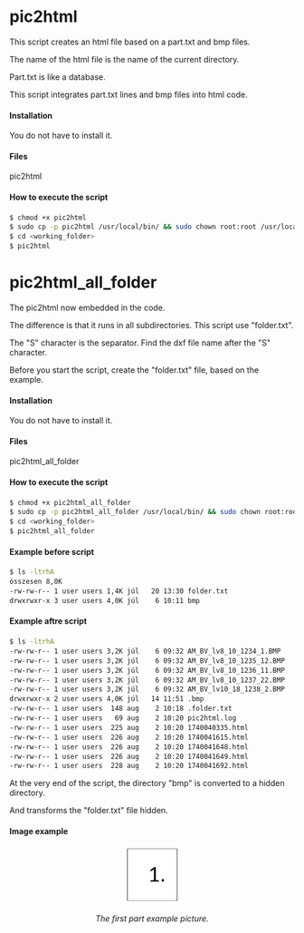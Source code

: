 # pic2html

This script creates an html file based on a part.txt and bmp files.

The name of the html file is the name of the current directory.

Part.txt is like a database. 

This script integrates part.txt lines and bmp files into html code.

#### Installation

You do not have to install it.

#### Files

pic2html

#### How to execute the script

```sh
$ chmod +x pic2html
$ sudo cp -p pic2html /usr/local/bin/ && sudo chown root:root /usr/local/bin/*
$ cd <working_folder>
$ pic2html

```

# pic2html_all_folder

The pic2html now embedded in the code.

The difference is that it runs in all subdirectories. This script use "folder.txt".

The "S" character is the separator. Find the dxf file name after the "S" character.

Before you start the script, create the "folder.txt" file, based on the example. 

#### Installation

You do not have to install it.

#### Files

pic2html_all_folder

#### How to execute the script

```sh
$ chmod +x pic2html_all_folder
$ sudo cp -p pic2html_all_folder /usr/local/bin/ && sudo chown root:root /usr/local/bin/*
$ cd <working_folder>
$ pic2html_all_folder

```

#### Example before script

```sh
$ ls -ltrhA
összesen 8,0K
-rw-rw-r-- 1 user users 1,4K júl   20 13:30 folder.txt
drwxrwxr-x 3 user users 4,0K júl    6 10:11 bmp

```

#### Example aftre script

```sh
$ ls -ltrhA
-rw-rw-r-- 1 user users 3,2K júl    6 09:32 AM_BV_lv8_10_1234_1.BMP
-rw-rw-r-- 1 user users 3,2K júl    6 09:32 AM_BV_lv8_10_1235_12.BMP
-rw-rw-r-- 1 user users 3,2K júl    6 09:32 AM_BV_lv8_10_1236_11.BMP
-rw-rw-r-- 1 user users 3,2K júl    6 09:32 AM_BV_lv8_10_1237_22.BMP
-rw-rw-r-- 1 user users 3,2K júl    6 09:32 AM_BV_lv10_18_1238_2.BMP
drwxrwxr-x 2 user users 4,0K júl   14 11:51 .bmp
-rw-rw-r-- 1 user users  148 aug    2 10:18 .folder.txt
-rw-rw-r-- 1 user users   69 aug    2 10:20 pic2html.log
-rw-rw-r-- 1 user users  225 aug    2 10:20 1740040335.html
-rw-rw-r-- 1 user users  226 aug    2 10:20 1740041615.html
-rw-rw-r-- 1 user users  226 aug    2 10:20 1740041648.html
-rw-rw-r-- 1 user users  226 aug    2 10:20 1740041649.html
-rw-rw-r-- 1 user users  228 aug    2 10:20 1740041692.html

```

At the very end of the script, the directory "bmp" is converted to a hidden directory.

And transforms the "folder.txt" file hidden.

#### Image example

<p align="center">
<img src="example_after_script/AM_BV_lv8_10_1234_1.BMP" width="20%">
<div align="center"><i>The first part example picture.</i></div>
</p>


